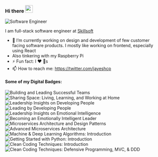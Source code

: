 ### Hi there <img src="https://media.giphy.com/media/hvRJCLFzcasrR4ia7z/giphy.gif" width="25px">
![Software Engineer](https://user-images.githubusercontent.com/4054338/114317841-13c19800-9ad8-11eb-941c-918c00dd10e8.png)

I am full-stack software engineer at [Skillsoft](https://www.skillsoft.com/)

- 🔭 I’m currently working on design and development of few customer facing software products. I mostly
like working on frontend, especially using React
- Also tinkering with my Raspberry Pi
- ⚡ Fun fact: I ❤️ 🐶s
- 📫 How to reach me: https://twitter.com/jayeshcp

#### Some of my Digital Badges:
![Building and Leading Successful Teams](https://api.accredible.com/v1/frontend/credential_website_embed_image/badge/30710666) ![Sharing Space: Living, Learning, and Working at Home](https://api.accredible.com/v1/frontend/credential_website_embed_image/badge/28840983) ![Leadership Insights on Developing People](https://api.accredible.com/v1/frontend/credential_website_embed_image/badge/24301544) ![Leading by Developing People](https://api.accredible.com/v1/frontend/credential_website_embed_image/badge/24298179) ![Leadership Insights on Emotional Intelligence](https://api.accredible.com/v1/frontend/credential_website_embed_image/badge/24191016) ![Becoming an Emotionally Intelligent Leader](https://api.accredible.com/v1/frontend/credential_website_embed_image/badge/24077897)![Microservices Architecture and Design Patterns](https://api.accredible.com/v1/frontend/credential_website_embed_image/badge/14618889) ![Advanced Microservices Architecture](https://api.accredible.com/v1/frontend/credential_website_embed_image/badge/14637713) ![Machine & Deep Learning Algorithms: Introduction](https://api.accredible.com/v1/frontend/credential_website_embed_image/badge/19949633) ![Getting Started with Python: Introduction](https://api.accredible.com/v1/frontend/credential_website_embed_image/badge/21951095) ![Clean Coding Techniques: Introduction](https://api.accredible.com/v1/frontend/credential_website_embed_image/badge/22208723) ![Clean Coding Techniques: Defensive Programming, MVC, & DDD](https://api.accredible.com/v1/frontend/credential_website_embed_image/badge/22209664)
